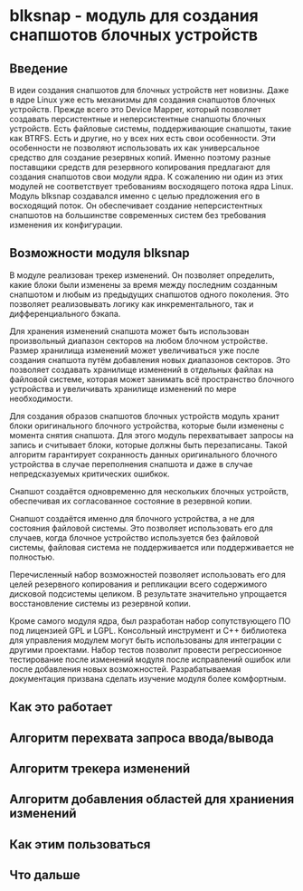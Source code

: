 # blksnap - модуль для создания снапшотов блочных устройств

## Введение
В идеи создания снапшотов для блочных устройств нет новизны. Даже в ядре Linux уже есть механизмы для создания снапшотов блочных устройств.
Прежде всего это Device Mapper, который позволяет создавать персистентные и неперсистентные снапшоты блочных устройств. Есть файловые системы, поддерживающие снапшоты, такие как BTRFS. Есть и другие, но у всех них есть свои особенности. Эти особенности не позволяют использовать их как универсальное средство для создание резервных копий. Именно поэтому разные поставщики средств для резервного копирования предлагают для создания снапшотов свои модули ядра. К сожалению ни один из этих модулей не соответствует требованиям восходящего потока ядра Linux.
Модуль blksnap создавался именно с целью предложения его в восходящий поток. Он обеспечивает создание неперсистентных снапшотов на большинстве современных систем без требования изменения их конфигурации.

## Возможности модуля blksnap
В модуле реализован трекер изменений. Он позволяет определить, какие  блоки были изменены за время между последним созданным снапшотом и любым из предыдущих снапшотов одного поколения. Это позволяет реализовывать логику как инкрементального, так и дифференциального бэкапа.

Для хранения изменений снапшота может быть использован произвольный диапазон секторов на любом блочном устройстве. Размер хранилища изменений может увеличиваться уже после создания снапшота путём добавления новых диапазонов секторов. Это позволяет создавать хранилище изменений в отдельных файлах на файловой системе, которая может занимать всё пространство блочного устройства и увеличивать хранилище изменений по мере необходимости.

Для создания образов снапшотов блочных устройств модуль хранит блоки оригинального блочного устройства, которые были изменены с момента снятия снапшота. Для этого модуль перехватывает запросы на запись и считывает блоки, которые должны быть перезаписаны. Такой алгоритм гарантирует сохранность данных оригинального блочного устройства в случае переполнения снапшота и даже в случае непредсказуемых критических ошибкок.

Снапшот создаётся одновременно для нескольких блочных устройств, обеспечивая их согласованное состояние в резервной копии.

Снапшот создаётся именно для блочного устройства, а не для состояния файловой системы. Это позволяет использовать его для случаев, когда блочное устройство используется без файловой системы, файловая система не поддерживается или поддерживается не полностью.

Перечисленный набор возможностей позволяет использовать его для целей резервного копирования и репликации всего содержимого дисковой подсистемы целиком. В результате значительно упрощается восстановление системы из резервной копии.

Кроме самого модуля ядра, был разработан набор сопутствующего ПО под лицензией GPL и LGPL.
Консольный инструмент и С++ библиотека для управления модулем могут быть использованы для интеграции с другими проектами.
Набор тестов позволит провести регрессионное тестирование после изменений модуля после исправлений ошибок или после добавления новых возможностей.
Разрабатываемая документация призвана сделать изучение модуля более комфортным.

## Как это работает

## Алгоритм перехвата запроса ввода/вывода

## Алгоритм трекера изменений

## Алгоритм добавления областей для храниения изменений

## Как этим пользоваться

## Что дальше
